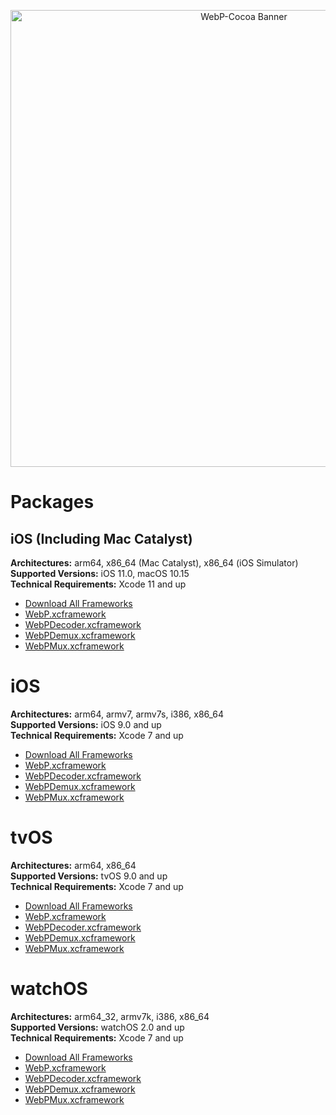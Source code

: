 <p align="center">
  <img src="https://github.com/TimOliver/WebP-Cocoa/raw/main/banner.png" width="731" alt="WebP-Cocoa Banner" />
</p>

# Packages
 
## iOS (Including Mac Catalyst)

**Architectures:** arm64, x86_64 (Mac Catalyst), x86_64 (iOS Simulator)<br/>
**Supported Versions:** iOS 11.0, macOS 10.15<br/>
**Technical Requirements:** Xcode 11 and up

* [Download All Frameworks]()
* [WebP.xcframework]()
* [WebPDecoder.xcframework]()
* [WebPDemux.xcframework]()
* [WebPMux.xcframework]()

# iOS

**Architectures:** arm64, armv7, armv7s, i386, x86_64<br/>
**Supported Versions:** iOS 9.0 and up<br/>
**Technical Requirements:** Xcode 7 and up

* [Download All Frameworks]()
* [WebP.xcframework]()
* [WebPDecoder.xcframework]()
* [WebPDemux.xcframework]()
* [WebPMux.xcframework]()

# tvOS

**Architectures:** arm64, x86_64<br/>
**Supported Versions:** tvOS 9.0 and up<br/>
**Technical Requirements:** Xcode 7 and up

* [Download All Frameworks]()
* [WebP.xcframework]()
* [WebPDecoder.xcframework]()
* [WebPDemux.xcframework]()
* [WebPMux.xcframework]()

# watchOS

**Architectures:** arm64_32, armv7k, i386, x86_64<br/>
**Supported Versions:** watchOS 2.0 and up<br/>
**Technical Requirements:** Xcode 7 and up

* [Download All Frameworks]()
* [WebP.xcframework]()
* [WebPDecoder.xcframework]()
* [WebPDemux.xcframework]()
* [WebPMux.xcframework]()